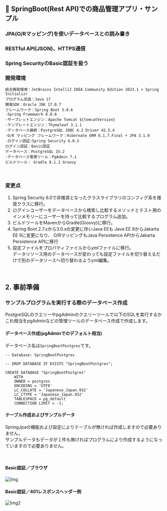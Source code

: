 ﻿## :leaves: SpringBoot(Rest API)での商品管理アプリ・サンプル
### JPA(O/Rマッピング)を使いデータベースとの読み書き
### RESTful API(JSON)、HTTPS通信
### Spring SecurityのBasic認証を扱う

### 開発環境
```
統合開発環境：JetBrains IntelliJ IDEA Community Edition 2023.1 + Spring Initializr  
プログラム言語：Java 17
開発SDK：Oracle JDK 17.0.7
フレームワーク：Spring Boot 3.0.6
-Spring Framework 6.0.8
-サーブレットエンジン：Apache Tomcat ${tomcatVersion}
-テンプレートエンジン：Thymeleaf 3.1.1
-データベース接続：PostgreSQL JDBC 4.2 Driver 42.5.4
-O/R マッピング フレームワーク：Hibernate ORM 6.1.7.Final + JPA 3.1.0
-ログイン認証:Spring Security 6.0.3  
ログイン認証：Basic認証
データベース：PostgreSQL 15.2  
-データベース管理ツール：PgAdmin 7.1  
ビルドツール： Gradle 8.1.1 Groovy  
```

<br />

### 変更点
1. Spring Security 6.0で非推奨となったクラスライブラリのコンフィグ系を推奨クラスに移行。
2. ログインユーザーをデータベースから検索し比較するメソッドとテスト用のインメモリーにユーザーを持って比較するプログラム追加。
3. ビルドツールをMavenからGradle(Groovy)に移行。
4. Spring Boot 2.7.xから3.0.xの変更に伴いJava EEも Java EE 8からJakarta EE 9に変更になり、
   O/RマッピングもJava Persistence APIからJakarta Persistence APIに移行
5. 設定ファイルをプロパティファイルからymlファイルに移行。  
   データリソース用のデータベースが変わっても設定ファイルを切り替えるだけで別のデータソースへ切り替わるようyml編集。

<br />

## 2. 事前準備
### サンプルプログラムを実行する際のデータベース作成
PostgreSQLのクエリーやpgAdminのクエリーツールで以下のSQLを実行するかこれ相当をpgAdminなどの管理ツールのデータベース作成で作成します。

#### データベース作成(pgAdminでのデフォルト相当)
データベース名は`SpringBootPostgres`です。

```
-- Database: SpringBootPostgres

-- DROP DATABASE IF EXISTS "SpringBootPostgres";

CREATE DATABASE "SpringBootPostgres"
    WITH 
    OWNER = postgres
    ENCODING = 'UTF8'
    LC_COLLATE = 'Japanese_Japan.932'
    LC_CTYPE = 'Japanese_Japan.932'
    TABLESPACE = pg_default
    CONNECTION LIMIT = -1;
````

#### テーブル作成およびサンプルデータ
SpringJpaの機能および設定によりテーブルが無ければ作成しますので必要ありません。  
サンプルデータもデータが１件も無ければプログラムにより作成するようになっていますので必要ありません。


<br />

#### Basic認証／ブラウザ  
![Img](ReadmeImg.png)

#### Basic認証／401レスポンスヘッダー例  
![Img2](ReadmeImg2.png)